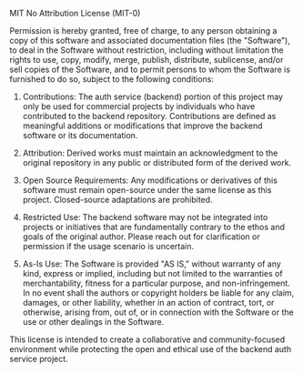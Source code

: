 MIT No Attribution License (MIT-0)

Permission is hereby granted, free of charge, to any person obtaining a copy of this software and associated documentation files (the "Software"), to deal in the Software without restriction, including without limitation the rights to use, copy, modify, merge, publish, distribute, sublicense, and/or sell copies of the Software, and to permit persons to whom the Software is furnished to do so, subject to the following conditions:

1. Contributions: The auth service (backend) portion of this project may only be used for commercial projects by individuals who have contributed to the backend repository. Contributions are defined as meaningful additions or modifications that improve the backend software or its documentation.

2. Attribution: Derived works must maintain an acknowledgment to the original repository in any public or distributed form of the derived work.

3. Open Source Requirements: Any modifications or derivatives of this software must remain open-source under the same license as this project. Closed-source adaptations are prohibited.

4. Restricted Use: The backend software may not be integrated into projects or initiatives that are fundamentally contrary to the ethos and goals of the original author. Please reach out for clarification or permission if the usage scenario is uncertain.

5. As-Is Use: The Software is provided "AS IS," without warranty of any kind, express or implied, including but not limited to the warranties of merchantability, fitness for a particular purpose, and non-infringement. In no event shall the authors or copyright holders be liable for any claim, damages, or other liability, whether in an action of contract, tort, or otherwise, arising from, out of, or in connection with the Software or the use or other dealings in the Software.

This license is intended to create a collaborative and community-focused environment while protecting the open and ethical use of the backend auth service project.
